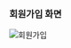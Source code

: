 ### 회원가입 화면
![회원가입](https://github.com/user-attachments/assets/c4ea723a-2503-4891-80ca-b9fe931a62b1)
